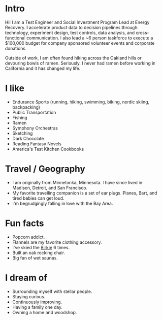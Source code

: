 # Intro

Hi! I am a Test Engineer and Social Investment Program Lead at Energy Recovery. I accelerate product data to decision pipelines through technology, experiment design, test controls, data analysis, and cross-functional communication. I also lead a ~6 person taskforce to execute a $100,000 budget for company sponsored volunteer events and corporate donations.

Outside of work, I am often found hiking across the Oakland hills or devouring bowls of ramen. Seriously. I never had ramen before working in California and it has changed my life.

# I like

- Endurance Sports (running, hiking, swimming, biking, nordic skiing, backpacking)
- Public Transportation
- Fishing
- Ramen
- Symphony Orchestras
- Sketching
- Dark Chocolate
- Reading Fantasy Novels
- America's Test Kitchen Cookbooks

# Travel / Geography

- I am originally from Minnetonka, Minnesota. I have since lived in Madison, Detroit, and San Francisco.
- My favorite travelling companion is a set of ear plugs. Planes, Bart, and tired babies can get loud.
- I'm begrudgingly falling in love with the Bay Area.


# Fun facts

- Popcorn addict.
- Flannels are my favorite clothing accessory.
- I've skied the [Birkie](https://www.birkie.com/) 6 times.
- Built an oak rocking chair.
- Big fan of wet saunas.


# I dream of

- Surrounding myself with stellar people.
- Staying curious.
- Continuously improving.
- Having a family one day.
- Owning a home and woodshop.